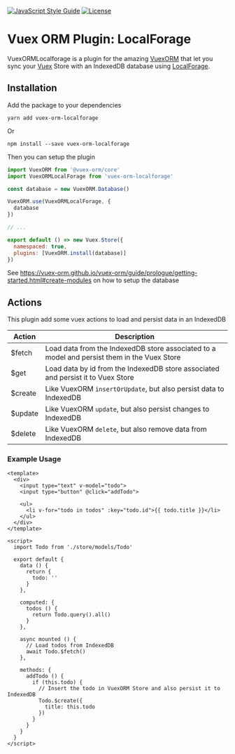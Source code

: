 [![JavaScript Style Guide](https://img.shields.io/badge/code_style-standard-brightgreen.svg)](https://standardjs.com)
[![License](https://img.shields.io/npm/l/vuex-orm-localforage.svg)](https://github.com/eldomagan/vuex-orm-localforage/blob/master/LICENSE.md)

# Vuex ORM Plugin: LocalForage

VuexORMLocalforage is a plugin for the amazing [VuexORM](https://github.com/vuex-orm/vuex-orm) that let you sync your [Vuex](https://github.com/vuejs/vuex) Store with an IndexedDB database using [LocalForage](https://github.com/localForage/localForage).

## Installation

Add the package to your dependencies

```shell
yarn add vuex-orm-localforage
```
Or

```shell
npm install --save vuex-orm-localforage
```

Then you can setup the plugin

``` js
import VuexORM from '@vuex-orm/core'
import VuexORMLocalForage from 'vuex-orm-localforage'

const database = new VuexORM.Database()

VuexORM.use(VuexORMLocalForage, {
  database
})

// ...

export default () => new Vuex.Store({
  namespaced: true,
  plugins: [VuexORM.install(database)]
})

```

See https://vuex-orm.github.io/vuex-orm/guide/prologue/getting-started.html#create-modules on how to setup the database

## Actions

This plugin add some vuex actions to load and persist data in an IndexedDB

| Action  | Description |
| ------- | ----------- |
| $fetch  | Load data from the IndexedDB store associated to a model and persist them in the Vuex Store |
| $get    | Load data by id from the IndexedDB store associated and persist it to Vuex Store |
| $create | Like VuexORM `insertOrUpdate`, but also persist data to IndexedDB |
| $update | Like VuexORM `update`, but also persist changes to IndexedDB |
| $delete | Like VuexORM `delete`, but also remove data from IndexedDB |

### Example Usage

```vue
<template>
  <div>
    <input type="text" v-model="todo">
    <input type="button" @click="addTodo">
    
    <ul>
      <li v-for="todo in todos" :key="todo.id">{{ todo.title }}</li>
    </ul>
  </div>
</template>

<script>
  import Todo from './store/models/Todo'
  
  export default {
    data () {
      return {
        todo: ''
      }
    },
    
    computed: {
      todos () {
        return Todo.query().all()
      }
    },
    
    async mounted () {
      // Load todos from IndexedDB
      await Todo.$fetch()
    },
    
    methods: {
      addTodo () {
        if (this.todo) {
          // Insert the todo in VuexORM Store and also persist it to IndexedDB
          Todo.$create({
            title: this.todo
          })
        }
      }
    }
  }
</script>
```
